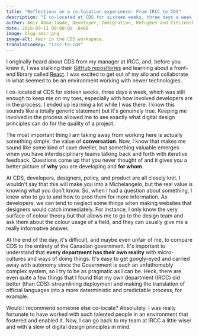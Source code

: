 ```yaml
---
title: "Reflections on a co-location experience: From IRCC to CDS"
description: "I co-located at CDS for sixteen weeks, three days a week, which was still enough to keep me on my toes, especially with how involved developers are in the process. I ended up learning a lot while I was there. I know this sounds like a totally generic statement but it’s genuinely true. Keeping me involved in the process allowed me to see exactly what digital design principles can do for the quality of a project."
author: Amir Abou-Jawde, Developer, Immigration, Refugees and Citizenship Canada
date: 2018-09-11 09:00:00 -0400
image: blog-amir.png
image-alt: Amir in the CDS workspace.
translationKey: "ircc-to-cds"
---
```


I originally heard about CDS from my manager at IRCC, and, before you knew it, I was stalking their [GitHub repositories](https://github.com/cds-snc) and learning about a front-end library called [React](https://reactjs.org/). I was excited to get out of my silo and collaborate in what seemed to be an environment working with newer technologies. 

I co-located at CDS for sixteen weeks, three days a week, which was still enough to keep me on my toes, especially with how involved developers are in the process. I ended up learning a lot while I was there. I know this sounds like a totally generic statement but it's genuinely true. Keeping me involved in the process allowed me to see exactly what digital design principles can do for the quality of a project. 

The most important thing I am taking away from working here is actually something simple: the value of **conversation**. Now, I know that makes me sound like some kind of cave dweller, but something valuable emerges when you have interdisciplinary teams talking back and forth with iterative feedback. Questions come up that you never thought of and it gives you a better picture of **why** you are developing and **for whom**. 

At CDS, developers, designers, policy, and product are all closely knit. I wouldn't say that this will make you into a Michelangelo, but the real value is knowing what you don't know. So, when I had a question about something, I knew who to go to and how to prod them for more information. As developers, we can tend to neglect some things when making websites that designers would catch immediately. For instance, I only know the very surface of colour theory but that allows me to go to the design team and ask them about the colour usage of a field, and they can usually give me a really informative answer. 

At the end of the day, it's difficult, and maybe even unfair of me, to compare CDS to the entirety of the Canadian government. It's important to understand that **every department has their own reality** with micro-cultures and ways of doing things. It's easy to get googly-eyed and carried away with autonomy since the Government is such an unfathomably complex system, so I try to be as pragmatic as I can be. Heck, there are even quite a few things that I found that my own department (IRCC) did better (than CDS): streamlining deployment and making the translation of official languages into a more deterministic and predictable process, for example. 

Would I recommend someone else co-locate? Absolutely. I was really fortunate to have worked with such talented people in an environment that fostered and enabled it. Now, I can go back to my team at IRCC a little wiser and with a slew of digital design principles in mind.